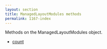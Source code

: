 ```yaml
---
layout: section
title: ManagedLayoutModules methods
permalink: 1167-index
---
```

Methods on the ManagedLayoutModules object.

* [count](./count.md)

